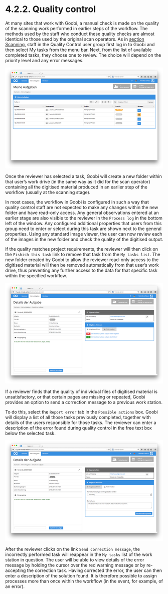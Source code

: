 # 4.2.2. Quality control

At many sites that work with Goobi, a manual check is made on the quality of the scanning work performed in earlier steps of the workflow. The methods used by the staff who conduct these quality checks are almost identical to those used by the original scan operators. As in [section Scanning](4.2.1.md), staff in the Quality Control user group first log in to Goobi and then select My tasks from the menu bar. Next, from the list of available completed tasks, they choose one to review. The choice will depend on the priority level and any error messages.

![Task list for a member of the Quality Control user group](../../.gitbook/assets/29d.png)

Once the reviewer has selected a task, Goobi will create a new folder within that user’s work drive \(in the same way as it did for the scan operator\) containing all the digitised material produced in an earlier step of the workflow \(usually at the scanning stage\).

In most cases, the workflow in Goobi is configured in such a way that quality control staff are not expected to make any changes within the new folder and have read-only access. Any general observations entered at an earlier stage are also visible to the reviewer in the `Process log` in the bottom left of the window. Any configured additional properties that users from this group need to enter or select during this task are shown next to the general properties. Using any standard image viewer, the user can now review each of the images in the new folder and check the quality of the digitised output.

If the quality matches project requirements, the reviewer will then click on the `Fishish this task` link to remove that task from the `My tasks list`. The new folder created by Goobi to allow the reviewer read-only access to the digitised material will then be removed automatically from that user’s work drive, thus preventing any further access to the data for that specific task within the specified workflow. 

![Accepted task for quality control](../../.gitbook/assets/30d.png)

If a reviewer finds that the quality of individual files of digitised material is unsatisfactory, or that certain pages are missing or repeated, Goobi provides an option to send a correction message to a previous work station. 

To do this, select the `Report error` tab in the `Possible actions` box. Goobi will display a list of all those tasks previously completed, together with details of the users responsible for those tasks. The reviewer can enter a description of the error found during quality control in the free text box below the selected task.

![Description of error in the text box below &#x2018;Possible actions&#x2019; - &#x2018;Report error&#x2019;](../../.gitbook/assets/31d.png)

After the reviewer clicks on the link `Send correction message`, the incorrectly performed task will reappear in the `My tasks` list of the work station in question. The user will be able to view details of the error message by holding the cursor over the red warning message or by re-accepting the correction task. Having corrected the error, the user can then enter a description of the solution found. It is therefore possible to assign processes more than once within the workflow \(in the event, for example, of an error\).

